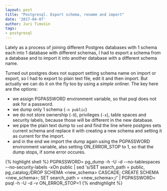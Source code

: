 ```yaml
---
layout: post
title: "Postgresql. Export schema, rename and import"
date: '2017-04-07'
author: Juri Timošin
tags:
- postgresql
---
```


Lately as a process of joining different Postgres databases with 1 schema each into 1 database with
different schemas, I had to export a schema from a database and to import it into another database
with a different schema name.

<!--more-->

Turned out postgres does not support setting schema name on import or export, so I had to export to
plain text file, edit it and then import. But actually we can do it on the fly too by using a
_simple_ onliner. The key here are the options:

- we assign PGPASSWORD environment variable, so that psql does not ask for a password.
- we dump only 1 schema (`-n public`)
- we do not store ownership (`-O`), privileges (`-x`), table spaces and security labels, because
those will be different in the new database.
- we pipe the plain text dump to `sed` and find the line where postgres sets current schema and
replace it with creating a new schema and setting it as current for the import.
- and in the end we import the dump again using the PGPASSWORD environment variable, also setting
ON_ERROR_STOP to 1, so that the dump stops, if some error occures.


{% highlight shell %}
PGPASSWORD=<password> pg_dump -h <host> -U <user> -d <db> --no-tablespaces --no-security-labels -xOn public |
sed 's/SET search_path = public, pg_catalog;/DROP SCHEMA <new_schema> CASCADE; CREATE SCHEMA <new_schema>; SET search_path = <new_schema>;/' |
PGPASSWORD=<password> psql -h <host> -U <user> -d <db> -v ON_ERROR_STOP=1
{% endhighlight %}

